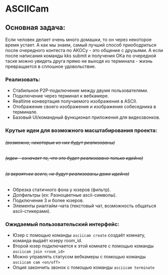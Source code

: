 # ASCIICam

## Основная задача:

Если человек делает очень много домашки, то он через некоторое время устает. А как мы знаем, самый лучший способ приободриться после очередного контеста по АКОСу - это общение с друзьями. А если после написания команды kks submit и получения ОКа по очередной таске можно увидеть друга прямо не выходя из терминала - жизнь превращается в сплошное удовольствие.

### Реализовать:

* Стабильное P2P-подключение между двумя пользователями.
* Подключение через терминал к вебкамере.
* Realtime конвертация получаемого изображения в ASCII.
* Отображение своего изображения и изображения собеседника в терминале.
* Базовый UI/командный функционал приложения для видеозвонков.

### Крутые идеи для возможного масштабирования проекта:
###### ~~_(возможно, некоторые из них будут реализованы)_~~
###### ~~_(идеи - означает то, что это будет реализовано только идейно)_~~
###### ~~_(а вероятнее всего, не будут реализованы даже идейно)_~~

* Обрезка статичного фона у юзеров (фильтр).
* Допфильтры (ex: Разноцветные ascii-символы).
* Подключение 3 и более юзеров.
* Элементы риалтайм-чата (текстовый чат, возможность общаться ascii-стикерами).

### Ожидаемый пользовательский интерфейс:

* Юзер с помощью команды `asciicam create` создаёт комнату, команда выдаёт юзеру room_id.
* Второй юзер подключается к этой комнате с помощью команды `asciicam join <room_id>`
* Можно управлять статусом вебкамеры с помощью команды `asciicam cam <on/off>`
* Опция закончить звонок с помощью команды `asciicam terminate`
